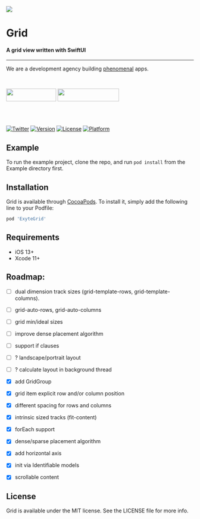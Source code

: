 <img src="https://github.com/exyte/Grid/blob/master/Assets/header.png">

<p><h1 align="left">Grid</h1></p>

<p><h4>A grid view written with SwiftUI</h4></p>

___

<p> We are a development agency building
  <a href="https://clutch.co/profile/exyte#review-731233?utm_medium=referral&utm_source=github.com&utm_campaign=phenomenal_to_clutch">phenomenal</a> apps.</p>

</br>

<a href="https://exyte.com/contacts"><img src="https://i.imgur.com/vGjsQPt.png" width="134" height="34"></a> <a href="https://twitter.com/exyteHQ"><img src="https://i.imgur.com/DngwSn1.png" width="165" height="34"></a>

</br></br>

[![Twitter](https://img.shields.io/badge/Twitter-@exyteHQ-blue.svg?style=flat)](http://twitter.com/exyteHQ)
[![Version](https://img.shields.io/cocoapods/v/ExyteGrid.svg?style=flat)](https://cocoapods.org/pods/ExyteGrid)
[![License](https://img.shields.io/cocoapods/l/ExyteGrid.svg?style=flat)](https://cocoapods.org/pods/ExyteGrid)
[![Platform](https://img.shields.io/cocoapods/p/ExyteGrid.svg?style=flat)](https://cocoapods.org/pods/ExyteGrid)

## Example

To run the example project, clone the repo, and run `pod install` from the Example directory first.


## Installation

Grid is available through [CocoaPods](https://cocoapods.org). To install
it, simply add the following line to your Podfile:

```ruby
pod 'ExyteGrid'
```

## Requirements

* iOS 13+
* Xcode 11+ 

## Roadmap:

- [ ] dual dimension track sizes (grid-template-rows, grid-template-columns).
- [ ] grid-auto-rows, grid-auto-columns
- [ ] grid min/ideal sizes
- [ ] improve dense placement algorithm
- [ ] support if clauses
- [ ] ? landscape/portrait layout
- [ ] ? calculate layout in background thread
- [x] add GridGroup
- [x] grid item explicit row and/or column position
- [x] different spacing for rows and columns
- [x] intrinsic sized tracks (fit-content)
- [x] forEach support
- [x] dense/sparse placement algorithm
- [x] add horizontal axis
- [x] init via Identifiable models
- [x] scrollable content


## License

Grid is available under the MIT license. See the LICENSE file for more info.

